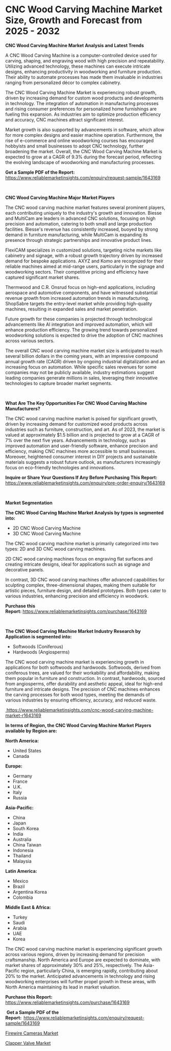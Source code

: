 <p><h1>CNC Wood Carving Machine Market Size, Growth and Forecast from 2025 - 2032</h1></p><p><strong>CNC Wood Carving Machine Market Analysis and Latest Trends</strong></p>
<p><p>A CNC Wood Carving Machine is a computer-controlled device used for carving, shaping, and engraving wood with high precision and repeatability. Utilizing advanced technology, these machines can execute intricate designs, enhancing productivity in woodworking and furniture production. Their ability to automate processes has made them invaluable in industries ranging from personalized décor to complex cabinetry.</p><p>The CNC Wood Carving Machine Market is experiencing robust growth, driven by increasing demand for custom wood products and developments in technology. The integration of automation in manufacturing processes and rising consumer preferences for personalized home furnishings are fueling this expansion. As industries aim to optimize production efficiency and accuracy, CNC machines attract significant interest.</p><p>Market growth is also supported by advancements in software, which allow for more complex designs and easier machine operation. Furthermore, the rise of e-commerce and online woodworking courses has encouraged hobbyists and small businesses to adopt CNC technology, further broadening the market. Overall, the CNC Wood Carving Machine Market is expected to grow at a CAGR of 9.3% during the forecast period, reflecting the evolving landscape of woodworking and manufacturing processes.</p></p>
<p><strong>Get a Sample PDF of the Report:&nbsp;</strong> <a href="https://www.reliablemarketinsights.com/enquiry/request-sample/1643169?utm_campaign=2252&utm_medium=2&utm_source=Github&utm_content=ia&utm_term=10042025&utm_id=cnc-wood-carving-machine">https://www.reliablemarketinsights.com/enquiry/request-sample/1643169</a></p>
<p>&nbsp;</p>
<p><strong>CNC Wood Carving Machine Major Market Players</strong></p>
<p><p>The CNC wood carving machine market features several prominent players, each contributing uniquely to the industry's growth and innovation. Biesse and MultiCam are leaders in advanced CNC solutions, focusing on high precision and automation, catering to both small and large production facilities. Biesse's revenue has consistently increased, buoyed by strong demand in furniture manufacturing, while MultiCam is expanding its presence through strategic partnerships and innovative product lines.</p><p>FlexiCAM specializes in customized solutions, targeting niche markets like cabinetry and signage, with a robust growth trajectory driven by increased demand for bespoke applications. AXYZ and Komo are recognized for their reliable machines aimed at mid-range users, particularly in the signage and woodworking sectors. Their competitive pricing and efficiency have captured significant market shares.</p><p>Thermwood and C.R. Onsrud focus on high-end applications, including aerospace and automotive components, and have witnessed substantial revenue growth from increased automation trends in manufacturing. ShopSabre targets the entry-level market while providing high-quality machines, resulting in expanded sales and market penetration.</p><p>Future growth for these companies is projected through technological advancements like AI integration and improved automation, which will enhance production efficiency. The growing trend towards personalized woodworking solutions is expected to drive the adoption of CNC machines across various sectors.</p><p>The overall CNC wood carving machine market size is anticipated to reach several billion dollars in the coming years, with an impressive compound annual growth rate (CAGR) driven by ongoing industrial digitalization and an increasing focus on automation. While specific sales revenues for some companies may not be publicly available, industry estimations suggest leading companies generate millions in sales, leveraging their innovative technologies to capture broader market segments.</p></p>
<p>&nbsp;</p>
<p><strong>What Are The Key Opportunities For CNC Wood Carving Machine Manufacturers?</strong></p>
<p><p>The CNC wood carving machine market is poised for significant growth, driven by increasing demand for customized wood products across industries such as furniture, construction, and art. As of 2023, the market is valued at approximately $1.5 billion and is projected to grow at a CAGR of 7% over the next five years. Advancements in technology, such as improved automation and user-friendly software, enhance precision and efficiency, making CNC machines more accessible to small businesses. Moreover, heightened consumer interest in DIY projects and sustainable materials suggests a robust future outlook, as manufacturers increasingly focus on eco-friendly technologies and innovations.</p></p>
<p><strong>Inquire or Share Your Questions If Any Before Purchasing This Report:</strong> <a href="https://www.reliablemarketinsights.com/enquiry/pre-order-enquiry/1643169?utm_campaign=2252&utm_medium=2&utm_source=Github&utm_content=ia&utm_term=10042025&utm_id=cnc-wood-carving-machine">https://www.reliablemarketinsights.com/enquiry/pre-order-enquiry/1643169</a></p>
<p>&nbsp;</p>
<p><strong>Market Segmentation</strong></p>
<p><strong>The CNC Wood Carving Machine Market Analysis by types is segmented into:</strong></p>
<p><ul><li>2D CNC Wood Carving Machine</li><li>3D CNC Wood Carving Machine</li></ul></p>
<p><p>The CNC wood carving machine market is primarily categorized into two types: 2D and 3D CNC wood carving machines. </p><p>2D CNC wood carving machines focus on engraving flat surfaces and creating intricate designs, ideal for applications such as signage and decorative panels. </p><p>In contrast, 3D CNC wood carving machines offer advanced capabilities for sculpting complex, three-dimensional shapes, making them suitable for artistic pieces, furniture design, and detailed prototypes. Both types cater to various industries, enhancing precision and efficiency in woodwork.</p></p>
<p><strong>Purchase this Report:&nbsp;</strong><a href="https://www.reliablemarketinsights.com/purchase/1643169?utm_campaign=2252&utm_medium=2&utm_source=Github&utm_content=ia&utm_term=10042025&utm_id=cnc-wood-carving-machine">https://www.reliablemarketinsights.com/purchase/1643169</a></p>
<p>&nbsp;</p>
<p><strong>The CNC Wood Carving Machine Market Industry Research by Application is segmented into:</strong></p>
<p><ul><li>Softwoods (Coniferous)</li><li>Hardwoods (Angiosperms)</li></ul></p>
<p><p>The CNC wood carving machine market is experiencing growth in applications for both softwoods and hardwoods. Softwoods, derived from coniferous trees, are valued for their workability and affordability, making them popular in furniture and construction. In contrast, hardwoods, sourced from angiosperms, offer durability and aesthetic appeal, ideal for high-end furniture and intricate designs. The precision of CNC machines enhances the carving processes for both wood types, meeting the demands of various industries by ensuring efficiency, accuracy, and reduced waste.</p></p>
<p><a href="https://www.reliablemarketinsights.com/cnc-wood-carving-machine-market-r1643169?utm_campaign=2252&utm_medium=2&utm_source=Github&utm_content=ia&utm_term=10042025&utm_id=cnc-wood-carving-machine">&nbsp;https://www.reliablemarketinsights.com/cnc-wood-carving-machine-market-r1643169</a></p>
<p><strong>In terms of Region, the CNC Wood Carving Machine Market Players available by Region are:</strong></p>
<p>
    <p> <strong> North America: </strong>
        <ul>
            <li>United States</li>
            <li>Canada</li>
        </ul>
        </p> 
    <p> <strong> Europe: </strong>
        <ul>
            <li>Germany</li>
            <li>France</li>
            <li>U.K.</li>
            <li>Italy</li>
            <li>Russia</li>
        </ul>
        </p> 
    <p> <strong> Asia-Pacific: </strong>
        <ul>
            <li>China</li>
            <li>Japan</li>
            <li>South Korea</li>
            <li>India</li>
            <li>Australia</li>
            <li>China Taiwan</li>
            <li>Indonesia</li>
            <li>Thailand</li>
            <li>Malaysia</li>
        </ul>
        </p> 
    <p> <strong> Latin America: </strong>
        <ul>
            <li>Mexico</li>
            <li>Brazil</li>
            <li>Argentina Korea</li>
            <li>Colombia</li>
        </ul>
        </p> 
    <p> <strong> Middle East & Africa: </strong>
        <ul>
            <li>Turkey</li>
            <li>Saudi</li>
            <li>Arabia</li>
            <li>UAE</li>
            <li>Korea</li>
        </ul>
    </p>
    </p>
<p><p>The CNC wood carving machine market is experiencing significant growth across various regions, driven by increasing demand for precision craftsmanship. North America and Europe are expected to dominate, with market shares of approximately 30% and 25%, respectively. The Asia-Pacific region, particularly China, is emerging rapidly, contributing about 20% to the market. Anticipated advancements in technology and rising woodworking enterprises will further propel growth in these areas, with North America maintaining its lead in market valuation.</p></p>
<p><strong>Purchase this Report: </strong><a href="https://www.reliablemarketinsights.com/purchase/1643169?utm_campaign=2252&utm_medium=2&utm_source=Github&utm_content=ia&utm_term=10042025&utm_id=cnc-wood-carving-machine">https://www.reliablemarketinsights.com/purchase/1643169</a></p>
<p>&nbsp;<strong>Get a Sample PDF of the Report:&nbsp;&nbsp;</strong><a href="https://www.reliablemarketinsights.com/enquiry/request-sample/1643169?utm_campaign=2252&utm_medium=2&utm_source=Github&utm_content=ia&utm_term=10042025&utm_id=cnc-wood-carving-machine">https://www.reliablemarketinsights.com/enquiry/request-sample/1643169</a></p>
<p><strong></strong></p>
<p><p><a href="https://github.com/safatabhee/Market-Research-Report-List-1/blob/main/firewire-cameras-market.md?utm_campaign=2252&utm_medium=2&utm_source=Github&utm_content=ia&utm_term=10042025&utm_id=cnc-wood-carving-machine">Firewire Cameras Market</a></p><p><a href="https://github.com/sivyerloucks/Market-Research-Report-List-1/blob/main/clapper-valve-market.md?utm_campaign=2252&utm_medium=2&utm_source=Github&utm_content=ia&utm_term=10042025&utm_id=cnc-wood-carving-machine">Clapper Valve Market</a></p></p>